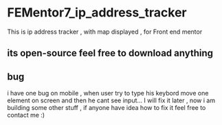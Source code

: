 # FEMentor7_ip_address_tracker
This is ip address tracker , with map displayed , for Front end mentor

## its open-source feel free to download anything

## bug
i have one bug on mobile , when user try to type his keybord move one element on screen and then he cant see input...
I will fix it later , now i am building some other stuff , if anyone have idea how to fix it feel free to contact me :)
